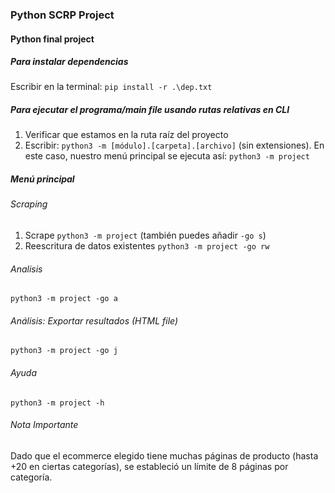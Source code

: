 ### Python SCRP Project
#### Python final project

##### Para instalar dependencias
Escribir en la terminal: `pip install -r .\dep.txt`

##### Para ejecutar el programa/main file usando rutas relativas en CLI
1. Verificar que estamos en la ruta raíz del proyecto
2. Escribir: `python3 -m [módulo].[carpeta].[archivo]` (sin extensiones). En este caso, nuestro menú principal se ejecuta así: 
    `python3 -m project`

##### Menú principal
###### Scraping
1. Scrape
`python3 -m project` (también puedes añadir `-go s`)
2. Reescritura de datos existentes
`python3 -m project -go rw`
###### Analisis
`python3 -m project -go a`
###### Análisis: Exportar resultados (HTML file)
`python3 -m project -go j`
###### Ayuda
`python3 -m project -h`

###### Nota Importante
Dado que el ecommerce elegido tiene muchas páginas de producto (hasta +20 en ciertas categorías), se estableció un límite de 8 páginas por categoría.